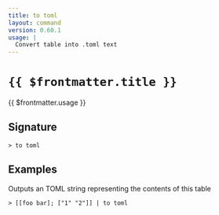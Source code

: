```yaml
---
title: to toml
layout: command
version: 0.60.1
usage: |
  Convert table into .toml text
---
```


# `{{ $frontmatter.title }}`

<div style='white-space: pre-wrap;'>{{ $frontmatter.usage }}</div>

## Signature

```> to toml ```

## Examples

Outputs an TOML string representing the contents of this table
```shell
> [[foo bar]; ["1" "2"]] | to toml
```
